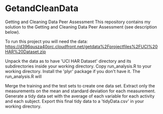 # GetandCleanData
Getting and Cleaning Data Peer Assessment
This repository contains my solution to the Getting and Cleaning Data Peer Assessment (see description below).

To run this project you will need the data: https://d396qusza40orc.cloudfront.net/getdata%2Fprojectfiles%2FUCI%20HAR%20Dataset.zip

Unpack the data as to have 'UCI HAR Dataset' directory and its subdirectories inside your working directory.
Copy run_analysis.R to your working directory.
Install the 'plyr' package if you don't have it.
The run_analysis.R will

Merge the training and the test sets to create one data set.
Extract only the measurements on the mean and standard deviation for each measurement.
Generate a tidy data set with the average of each variable for each activity and each subject.
Export this final tidy data to a 'tidyData.csv' in your working directory.
